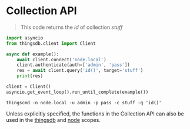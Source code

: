 # Collection API

> This code returns the *id* of collection *stuff*

```python
import asyncio
from thingsdb.client import Client

async def example():
    await client.connect('node.local')
    client.authenticate(auth=['admin', 'pass'])
    res = await client.query('id()', target='stuff')
    print(res)

client = Client()
asyncio.get_event_loop().run_until_complete(example())
```

```shell
thingscmd -n node.local -u admin -p pass -c stuff -q 'id()'
```

Unless explicitly specified, the functions in the Collection API can also be used in the [thingsdb](#thingsdb-api) and [node](#node-api) scopes.

